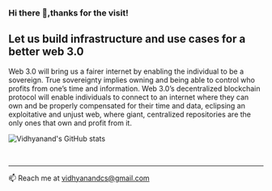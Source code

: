 ### Hi there 👋,thanks for the visit!


## Let us build infrastructure and use cases for a better web 3.0

 Web 3.0 will bring us a fairer internet by enabling the individual to be a sovereign. True sovereignty implies owning and being able to control who profits from one’s time and information. Web 3.0’s decentralized blockchain protocol will enable individuals to connect to an internet where they can own and be properly compensated for their time and data, eclipsing an exploitative and unjust web, where giant, centralized repositories are the only ones that own and profit from it.
<br>

![Vidhyanand's GitHub stats](https://github-readme-stats.vercel.app/api?username=Vidhyanandcs&show_icons=true&theme=synthwave)

<br>

---

📫 Reach me at vidhyanandcs@gmail.com
